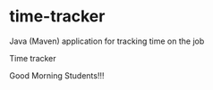 # time-tracker
Java (Maven) application for tracking time on the job

Time tracker


Good Morning Students!!!
